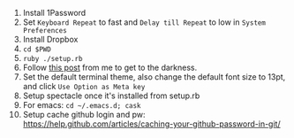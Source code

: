 1. Install 1Password
1. Set `Keyboard Repeat` to fast and `Delay till Repeat` to low in `System Preferences`
1. Install Dropbox
1. `cd $PWD`
1. `ruby ./setup.rb`
1. Follow [this post](https://medium.com/@randomor/dive-into-dark-with-os-x-b50ac332f719#.qzq8omoqo) from me to get to the darkness.
1. Set the default terminal theme, also change the default font size to 13pt, and click `Use Option as Meta key`
1. Setup spectacle once it's installed from setup.rb
1. For emacs: `cd ~/.emacs.d; cask`
1. Setup cache github login and pw: https://help.github.com/articles/caching-your-github-password-in-git/
